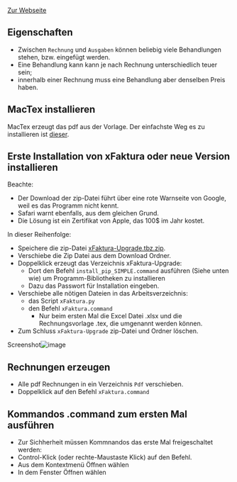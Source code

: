 [Zur Webseite](https://marbx.github.io/xFaktura)

## Eigenschaften
- Zwischen `Rechnung` und `Ausgaben` können beliebig viele Behandlungen stehen, bzw. eingefügt werden.
- Eine Behandlung kann kann je nach Rechnung unterschiedlich teuer sein;
- innerhalb einer Rechnung muss eine Behandlung aber denselben Preis haben.

## MacTex installieren
MacTex erzeugt das pdf aus der Vorlage.
Der einfachste Weg es zu installieren ist [dieser](https://tug.org/mactex/mactex-download.html).



## Erste Installation von xFaktura oder neue Version installieren
Beachte:
- Der Download der zip-Datei führt über eine rote Warnseite von Google, weil es das Programm nicht kennt.
- Safari warnt ebenfalls, aus dem gleichen Grund.
- Die Lösung ist ein Zertifikat von Apple, das 100$ im Jahr kostet.


In dieser Reihenfolge:
- Speichere die zip-Datei [xFaktura-Upgrade.tbz.zip](https://downgit.github.io/#/home?url=https://github.com/marbx/xFaktura/blob/master/solution/xFaktura-Upgrade.tbz).
- Verschiebe die Zip Datei aus dem Download Ordner.
- Doppelklick erzeugt das Verzeichnis xFaktura-Upgrade:
  - Dort den Befehl `install_pip_SIMPLE.command` ausführen (Siehe unten wie) um Programm-Bibliotheken zu installieren
  - Dazu das Passwort für Installation eingeben.
- Verschiebe  alle nötigen Dateien in das Arbeitsverzeichnis:
  - das Script `xFaktura.py`
  - den Befehl `xFaktura.command`
    - Nur beim ersten Mal die Excel Datei .xlsx und die Rechnungsvorlage .tex, die umgenannt werden können.
- Zum Schluss `xFaktura-Upgrade` zip-Datei und Ordner löschen.

Screenshot![image](https://user-images.githubusercontent.com/8489107/218341316-296eec24-636f-4c45-92a1-6e6209644678.png)



## Rechnungen erzeugen
- Alle pdf Rechnungen in ein Verzeichnis `Pdf` verschieben.
- Doppelklick auf den Befehl `xFaktura.command`



## Kommandos .command zum ersten Mal ausführen
- Zur Sichherheit müssen Kommnandos das erste Mal freigeschaltet werden:
- Control-Klick (oder rechte-Maustaste Klick) auf den Befehl.
- Aus dem Kontextmenü Öffnen wählen
- In dem Fenster Öffnen wählen

